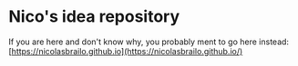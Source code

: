# Nico's idea repository

If you are here and don't know why, you probably ment to go here instead: [https://nicolasbrailo.github.io](https://nicolasbrailo.github.io/)

